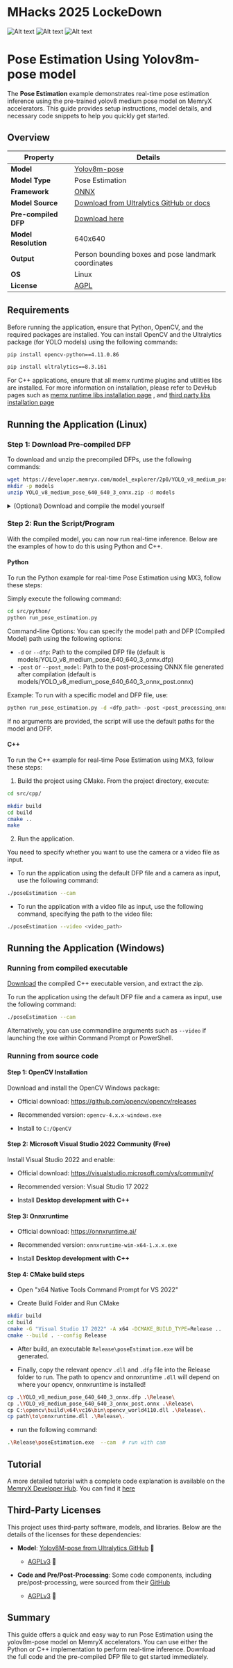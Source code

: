 # MHacks 2025 LockeDown 

![Alt text](IMG_8880.DNG)
![Alt text](IMG_8881.DNG)
![Alt text](IMG_8882.DNG)

# Pose Estimation Using Yolov8m-pose model

The **Pose Estimation** example demonstrates real-time pose estimation inference using the pre-trained yolov8 medium pose model on MemryX accelerators. This guide provides setup instructions, model details, and necessary code snippets to help you quickly get started.

## Overview

| Property             | Details                                                                 |
|----------------------|-------------------------------------------------------------------------|
| **Model**            | [Yolov8m-pose](https://docs.ultralytics.com/models/yolov8/)                                            |
| **Model Type**       | Pose Estimation                                                        |
| **Framework**        | [ONNX](https://onnx.ai/)                                                   |
| **Model Source**     | [Download from Ultralytics GitHub or docs](https://docs.ultralytics.com/models/yolov8/) |
| **Pre-compiled DFP** | [Download here](https://developer.memryx.com/model_explorer/2p0/YOLO_v8_medium_pose_640_640_3_onnx.zip)                                          |
| **Model Resolution** | 640x640                                                       |
| **Output**           | Person bounding boxes and pose landmark coordinates |
| **OS**               | Linux |
| **License**          | [AGPL](LICENSE.md)                                       |

## Requirements

Before running the application, ensure that Python, OpenCV, and the required packages are installed. You can install OpenCV and the Ultralytics package (for YOLO models) using the following commands:

```bash
pip install opencv-python==4.11.0.86
```

```bash
pip install ultralytics==8.3.161
```

For C++ applications, ensure that all memx runtime plugins and utilities libs are installed. For more information on installation, please refer to DevHub pages such as [memx runtime libs installation page](https://developer.memryx.com/get_started/install_runtime.html) , and [third party libs installation page](https://developer.memryx.com/tutorials/requirements/installation.html)

## Running the Application (Linux)

### Step 1: Download Pre-compiled DFP

To download and unzip the precompiled DFPs, use the following commands:
```bash
wget https://developer.memryx.com/model_explorer/2p0/YOLO_v8_medium_pose_640_640_3_onnx.zip
mkdir -p models
unzip YOLO_v8_medium_pose_640_640_3_onnx.zip -d models
```

<details> 
<summary> (Optional) Download and compile the model yourself </summary>
If you prefer, you can download and compile the model rather than using the precompiled model. Download the pre-trained YOLOv8m-pose model and export it to ONNX:

You can use the following code to download the pre-trained yolov8m-pose.pt model and export it to ONNX format:

```bash
from ultralytics import YOLO

# Load a model
model = YOLO("yolov8m-pose.pt")  # load an official model

# Export the model
model.export(format="onnx")
```

You can now use the MemryX Neural Compiler to compile the model and generate the DFP file required by the accelerator:

```bash
mx_nc -v -m yolov8m-pose.onnx --autocrop -c 4 --dfp_fname YOLO_v8_medium_pose_640_640_3_onnx
```

Output:
The MemryX compiler will generate two files:

* `yolov8m-pose.dfp`: The DFP file for the main section of the model.
* `yolov8m-pose_post.onnx`: The ONNX file for the cropped post-processing section of the model.

Additional Notes:
* `-v`: Enables verbose output, useful for tracking the compilation process.
* `--autocrop`: This option ensures that any unnecessary parts of the ONNX model (such as pre/post-processing not required by the chip) are cropped out.

</details>

### Step 2: Run the Script/Program

With the compiled model, you can now run real-time inference. Below are the examples of how to do this using Python and C++.

#### Python

To run the Python example for real-time Pose Estimation using MX3, follow these steps:

Simply execute the following command:

```bash
cd src/python/
python run_pose_estimation.py
```
Command-line Options:
You can specify the model path and DFP (Compiled Model) path using the following options:

* `-d` or `--dfp`:  Path to the compiled DFP file (default is models/YOLO_v8_medium_pose_640_640_3_onnx.dfp)
* `-post` or `--post_model`: Path to the post-processing ONNX file generated after compilation (default is models/YOLO_v8_medium_pose_640_640_3_onnx_post.onnx)

Example:
To run with a specific model and DFP file, use:

```bash
python run_pose_estimation.py -d <dfp_path> -post <post_processing_onnx_path>
```

If no arguments are provided, the script will use the default paths for the model and DFP.

#### C++

To run the C++ example for real-time Pose Estimation using MX3, follow these steps:

1. Build the project using CMake. From the project directory, execute:

```bash
cd src/cpp/

mkdir build
cd build
cmake ..
make
```

2. Run the application.

You need to specify whether you want to use the camera or a video file as input.

* To run the application using the default DFP file and a camera as input, use the following command:

```bash
./poseEstimation --cam
```

* To run the application with a video file as input, use the following command, specifying the path to the video file:

```bash
./poseEstimation --video <video_path>
```


## Running the Application (Windows)

### Running from compiled executable
[Download](https://developer.memryx.com/example_files/2p0/pose_estimation_windows.zip) the compiled C++ executable version, and extract the zip.

To run the application using the default DFP file and a camera as input, use the following command:

```bash
./poseEstimation --cam
```

Alternatively, you can use commandline arguments such as `--video` if launching the exe within Command Prompt or PowerShell.

 
### Running from source code

#### Step 1: OpenCV Installation

Download and install the OpenCV Windows package:

- Official download: https://github.com/opencv/opencv/releases

- Recommended version: `opencv-4.x.x-windows.exe`

- Install to `C:/OpenCV`

#### Step 2: Microsoft Visual Studio 2022 Community (Free)

Install Visual Studio 2022 and enable:

- Official download: https://visualstudio.microsoft.com/vs/community/
  
- Recommended version: Visual Studio 17 2022

- Install **Desktop development with C++**

#### Step 3: Onnxruntime

- Official download: https://onnxruntime.ai/
  
- Recommended version:  `onnxruntime-win-x64-1.x.x.exe`

- Install **Desktop development with C++**

#### Step 4: CMake build steps

- Open "x64 Native Tools Command Prompt for VS 2022"

- Create Build Folder and Run CMake

```bash
mkdir build
cd build
cmake -G "Visual Studio 17 2022" -A x64 -DCMAKE_BUILD_TYPE=Release ..
cmake --build . --config Release
```

- After build, an executable `Release\poseEstimation.exe` will be generated.

- Finally, copy the relevant opencv `.dll` and `.dfp` file into the Release folder to run. The path to opencv and onnxruntime `.dll` will depend on where your opencv, onnxruntime is installed!

```bash
cp .\YOLO_v8_medium_pose_640_640_3_onnx.dfp .\Release\
cp .\YOLO_v8_medium_pose_640_640_3_onnx_post.onnx .\Release\
cp C:\opencv\build\x64\vc16\bin\opencv_world4110.dll .\Release\.
cp path\to\onnxruntime.dll .\Release\.
```

-  run the following command:
```bash
.\Release\poseEstimation.exe  --cam  # run with cam 
```


## Tutorial

A more detailed tutorial with a complete code explanation is available on the [MemryX Developer Hub](https://developer.memryx.com). You can find it [here](https://developer.memryx.com/tutorials/realtime_inf/realtime_pose.html)

## Third-Party Licenses

This project uses third-party software, models, and libraries. Below are the details of the licenses for these dependencies:

- **Model**: [Yolov8M-pose from Ultralytics GitHub](https://docs.ultralytics.com/models/yolov8/) 🔗 
  - [AGPLv3](https://github.com/ultralytics/ultralytics/blob/main/LICENSE) 🔗

- **Code and Pre/Post-Processing**: Some code components, including pre/post-processing, were sourced from their [GitHub](https://github.com/ultralytics/ultralytics)  
  - [AGPLv3](https://github.com/ultralytics/ultralytics/blob/main/LICENSE) 🔗

## Summary

This guide offers a quick and easy way to run Pose Estimation using the yolov8m-pose model on MemryX accelerators. You can use either the Python or C++ implementation to perform real-time inference. Download the full code and the pre-compiled DFP file to get started immediately.
